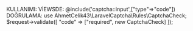 KULLANIMI:
VİEWSDE:
@include('captcha::input',["type"=>"code"])
DOĞRULAMA:
use AhmetCelik43\LaravelCaptcha\Rules\CaptchaCheck;
$request->validate([
 "code" => ["required", new CaptchaCheck]
]);
